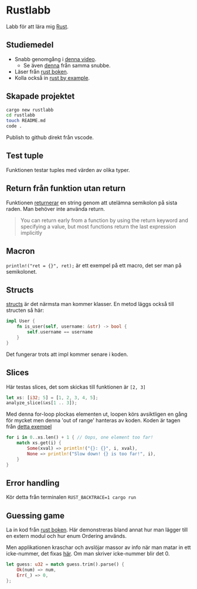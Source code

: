 # Rustlabb

Labb för att lära mig [Rust](https://www.rust-lang.org/).

## Studiemedel

- Snabb genomgång i [denna video](https://www.youtube.com/watch?v=br3GIIQeefY).
    - Se även [denna](https://www.youtube.com/watch?v=Z3xPIYHKSoI) från samma snubbe.
- Läser från [rust boken](https://doc.rust-lang.org/book/title-page.html). 
- Kolla också in [rust by example](https://doc.rust-lang.org/rust-by-example/index.html).

## Skapade projektet

```bash
cargo new rustlabb
cd rustlabb
touch README.md
code .
```

Publish to github direkt från vscode.

## Test tuple

Funktionen testar tuples med värden av olika typer. 

## Return från funktion utan return

Funktionen [returnerar](https://doc.rust-lang.org/book/ch03-03-how-functions-work.html#functions-with-return-values) en string genom att utelämna semikolon på sista raden.
Man behöver inte använda return.

> You can return early from a function by using the return keyword and specifying a value, but most functions return the last expression implicitly

## Macron

`println!("ret = {}", ret);` är ett exempel på ett macro, det ser man på semikolonet.

## Structs

[structs](https://doc.rust-lang.org/book/ch05-01-defining-structs.html?highlight=struct#defining-and-instantiating-structs) är det närmsta man kommer klasser. En metod läggs också till structen så här:

```rust
impl User {
    fn is_user(self, username: &str) -> bool {
        self.username == username
    }
}
```

Det fungerar trots att impl kommer senare i koden.

## Slices

Här testas slices, det som skickas till funktionen är `[2, 3]`

```rust
let xs: [i32; 5] = [1, 2, 3, 4, 5];
analyze_slice(&xs[1 .. 3]);
```

Med denna for-loop plockas elementen ut, loopen körs avsiktligen en gång för mycket men denna 'out of range' hanteras av koden.
Koden är tagen från [detta exempel](https://doc.rust-lang.org/rust-by-example/primitives/array.html)

```rust
for i in 0..xs.len() + 1 { // Oops, one element too far!
    match xs.get(i) {
        Some(xval) => println!("{}: {}", i, xval),
        None => println!("Slow down! {} is too far!", i),
    }
}
```

## Error handling

Kör detta från terminalen
`RUST_BACKTRACE=1 cargo run`

## Guessing game

La in kod från [rust boken](https://doc.rust-lang.org/book/ch02-00-guessing-game-tutorial.html). Här demonstreras bland annat hur man lägger till en extern modul och hur enum Ordering används.

Men applikationen kraschar och avslöjar massor av info när man matar in ett icke-nummer, det fixas [här](https://doc.rust-lang.org/book/ch02-00-guessing-game-tutorial.html#handling-invalid-input). Om man skriver icke-nummer blir det 0.

```rust
let guess: u32 = match guess.trim().parse() {
    Ok(num) => num,
    Err(_) => 0,
};
```
